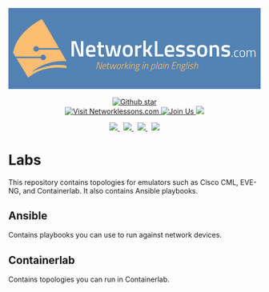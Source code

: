 <p align="center">
  <a href="https://networklessons.com">
    <img src="https://github.com/networklessons/labs/blob/main/github-banner-nwl.png"  alt="Networking in plain English." />
  </a>
</p>
<div align="center">
  <!-- GitHub Stars Badge -->
  <a href="https://github.com/networklessons/labs/stargazers">
    <img src="https://img.shields.io/github/stars/networklessons/labs?color=4BB797&logo=github" alt="Github star" />
  </a>
  <br>
  <!-- Website Badge -->
  <a href="https://networklessons.com">
    <img src="https://img.shields.io/badge/Website-networklessons.com-5381B5" alt="Visit Networklessons.com" />
  </a>
  <!-- Join Now Badge -->
  <a href="https://networklessons.com/sign-up">
    <img src="https://img.shields.io/badge/Community-Join%20Now-FFC369?logo=community" alt="Join Us" />
  </a>
  <a href="https://forum.networklessons.com/" alt="Discourse">
    <img src="https://img.shields.io/badge/discourse-browse_forum-red.svg?color=FFC369&logo=discourse" />
  </a>
</div>
<p align="center">
    <a href="https://www.youtube.com/c/networklessons/" alt="YouTube">
      <img src="https://img.shields.io/badge/youtube-watch_videos-red.svg?color=4BB797&logo=youtube" />
    </a> &nbsp;
    <a href="https://www.linkedin.com/company/networklessons" alt="LinkedIn">
      <img src="https://img.shields.io/badge/linkedin-connect-blue.svg?color=4BB797&logo=linkedin" />
    </a> &nbsp;
    <a href="https://facebook.com/networklessons" alt="Facebook">
      <img src="https://img.shields.io/badge/facebook-like-blue.svg?color=4BB797&logo=facebook" />
    </a> &nbsp;
    <a href="https://x.com/networklessons" alt="X">
      <img src="https://img.shields.io/badge/X-follow-black.svg?color=4BB797&logo=x" />
    </a>
</p>




# Labs

This repository contains topologies for emulators such as Cisco CML, EVE-NG, and Containerlab. It also contains Ansible playbooks.

## Ansible

Contains playbooks you can use to run against network devices.

## Containerlab

Contains topologies you can run in Containerlab.
